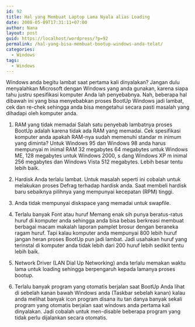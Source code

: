 ```yaml
---
id: 92
title: Hal yang Membuat Laptop Lama Nyala alias Loading
date: 2008-05-09T17:31:11+07:00
author: Nana
layout: post
guid: https://localhost/wordpress/?p=92
permalink: /hal-yang-bisa-membuat-bootup-windows-anda-telat/
categories:
  - Windows
tags:
  - Windows
---
```

Windows anda begitu lambat saat pertama kali dinyalakan? Jangan dulu menyalahkan Microsoft dengan Windows yang anda gunakan, karena siapa tahu justru spesifikasi komputer Anda lah penyebabnya. Nah, beberapa hal dibawah ini yang bisa menyebabkan proses BootUp Windows jadi lambat, cek dan re-chek sehingga anda bisa mengetahui secara pasti masalah yang dihadapi oleh komputer anda.

1. RAM yang tidak memadai Salah satu penyebab lambatnya proses BootUp adalah karena tidak ada RAM yang memadai. Cek spesifikasi komputer anda apakah RAM-nya sudah memenuhi standar m inimum yang diminta? Untuk Windows 95 dan Windows 98 anda harus mempunyai m inimal RAM 32 megabytes 64 megabytes untuk Windows ME, 128 megabytes untuk Windows 2000, s dang Windows XP m inimal 256 megabytes dan Windows Vista 512 megabytes. Lebih besar tentu lebih baik.

2. Hardisk Anda terlalu lambat. Untuk masalah seperti ini cobalah untuk melakukan proses Defrag terhadap hardisk anda. Saat membeli hardisk baru sebaiknya pilihnya yang mempunyai kecepatan (RPM) tinggi.

3. Anda tidak mempunyai diskspace yang memadai untuk swapfile.

4. Terlalu banyak Font atau huruf Memang enak sih punya beratus-ratus huruf di komputer anda sehingga anda bisa bebas berkreasi membuat berbagai macam makalah laporan pamplet brosur dengan beraneka ragam huruf. Tapi kalau komputer anda mempunyai 800 lebih huruf  jangan heran proses BootUp pun jadi lambat. Jadi usahakan huruf yang terinstal di komputer anda tidak lebih dari 200 huruf lebih sedikit tentu lebih baik.

5. Network Driver (LAN Dial Up Networking) anda terlalu memakan waktu lama untuk loading sehingga berpengaruh kepada lamanya proses bootup.

6. Terlalu banyak program yang otomatis berjalan saat BootUp Anda lihat di sebelah kanan bawah Windows anda (Taskbar sebelah kanan) kalau anda melihat banyak icon program disana itu tan danya banyak sekali program yang otomatis berjalan saat windows anda pertama kali dinyalakan. Jadi cobalah untuk men-disable beberapa program yang tidak perlu dijalankan secara otomatis.